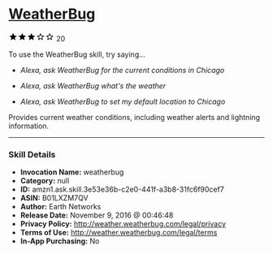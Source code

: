 # [WeatherBug](http://alexa.amazon.com/#skills/amzn1.ask.skill.3e53e36b-c2e0-441f-a3b8-31fc6f90cef7)
![3 stars](../../images/ic_star_black_18dp_1x.png)![3 stars](../../images/ic_star_black_18dp_1x.png)![3 stars](../../images/ic_star_black_18dp_1x.png)![3 stars](../../images/ic_star_border_black_18dp_1x.png)![3 stars](../../images/ic_star_border_black_18dp_1x.png) 20

To use the WeatherBug skill, try saying...

* *Alexa, ask WeatherBug for the current conditions in Chicago*

* *Alexa, ask WeatherBug what's the weather*

* *Alexa, ask WeatherBug to set my default location to Chicago*

Provides current weather conditions, including weather alerts and lightning information.

***

### Skill Details

* **Invocation Name:** weatherbug
* **Category:** null
* **ID:** amzn1.ask.skill.3e53e36b-c2e0-441f-a3b8-31fc6f90cef7
* **ASIN:** B01LXZM7QV
* **Author:** Earth Networks
* **Release Date:** November 9, 2016 @ 00:46:48
* **Privacy Policy:** http://weather.weatherbug.com/legal/privacy
* **Terms of Use:** http://weather.weatherbug.com/legal/terms
* **In-App Purchasing:** No
